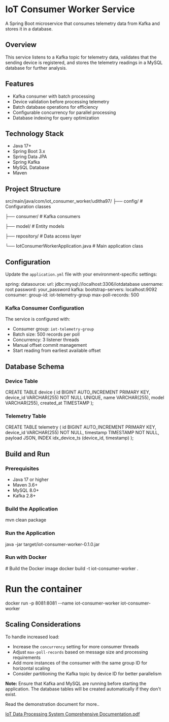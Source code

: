 IoT Consumer Worker Service
===========================

A Spring Boot microservice that consumes telemetry data from Kafka and stores it in a database.

Overview
--------

This service listens to a Kafka topic for telemetry data, validates that the sending device is registered, and stores the telemetry readings in a MySQL database for further analysis.

Features
--------

*   Kafka consumer with batch processing
*   Device validation before processing telemetry
*   Batch database operations for efficiency
*   Configurable concurrency for parallel processing
*   Database indexing for query optimization

Technology Stack
----------------

*   Java 17+
*   Spring Boot 3.x
*   Spring Data JPA
*   Spring Kafka
*   MySQL Database
*   Maven

Project Structure
-----------------

src/main/java/com/iot\_consumer\_worker/uditha97/
├── config/             # Configuration classes

├── consumer/           # Kafka consumers

├── model/             # Entity models

├── repository/        # Data access layer

└── IotConsumerWorkerApplication.java  # Main application class


Configuration
-------------

Update the `application.yml` file with your environment-specific settings:

spring:
datasource:
url: jdbc:mysql://localhost:3306/iotdatabase
username: root
password: your\_password
kafka:
bootstrap-servers: localhost:9092
consumer:
group-id: iot-telemetry-group
max-poll-records: 500


### Kafka Consumer Configuration

The service is configured with:

*   Consumer group: `iot-telemetry-group`
*   Batch size: 500 records per poll
*   Concurrency: 3 listener threads
*   Manual offset commit management
*   Start reading from earliest available offset

Database Schema
---------------

### Device Table

CREATE TABLE device (
id BIGINT AUTO\_INCREMENT PRIMARY KEY,
device\_id VARCHAR(255) NOT NULL UNIQUE,
name VARCHAR(255),
model VARCHAR(255),
created\_at TIMESTAMP
);


### Telemetry Table

CREATE TABLE telemetry (
id BIGINT AUTO\_INCREMENT PRIMARY KEY,
device\_id VARCHAR(255) NOT NULL,
timestamp TIMESTAMP NOT NULL,
payload JSON,
INDEX idx\_device\_ts (device\_id, timestamp)
);


Build and Run
-------------

### Prerequisites

*   Java 17 or higher
*   Maven 3.6+
*   MySQL 8.0+
*   Kafka 2.8+

### Build the Application

mvn clean package

### Run the Application

java -jar target/iot-consumer-worker-0.1.0.jar

### Run with Docker

\# Build the Docker image
docker build -t iot-consumer-worker .

# Run the container
docker run -p 8081:8081 --name iot-consumer-worker iot-consumer-worker


Scaling Considerations
----------------------

To handle increased load:

*   Increase the `concurrency` setting for more consumer threads
*   Adjust `max-poll-records` based on message size and processing requirements
*   Add more instances of the consumer with the same group ID for horizontal scaling
*   Consider partitioning the Kafka topic by device ID for better parallelism

**Note:** Ensure that Kafka and MySQL are running before starting the application. The database tables will be created automatically if they don't exist.

Read the demonstration document for more..

[IoT Data Processing System Comprehensive Documentation.pdf](Extra%20Things/IoT%20Data%20Processing%20System%20Comprehensive%20Documentation.pdf)
